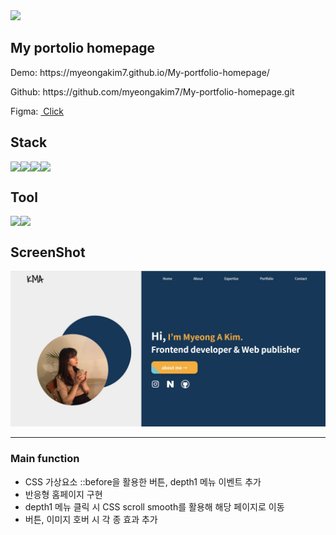 <img src="https://capsule-render.vercel.app/api?type=waving&height=260&section=header&text=Myeong%20A%20homepage&fontSize=50&animation=fadeIn&fontColor=fff&color=gradient&customColorList=0,2,2,2,2,3" />
<h2>My portolio homepage</h2>

<p>Demo: https://myeongakim7.github.io/My-portfolio-homepage/ <p>
<p>Github: https://github.com/myeongakim7/My-portfolio-homepage.git</p>
<p>Figma: <a href="https://www.figma.com/file/dQzmJWTLAJNzlVqLcpMi0s/%EA%B0%9C%EC%9D%B8-%ED%99%88%ED%8E%98%EC%9D%B4%EC%A7%80-%EC%8B%9C%EC%95%88?node-id=0%3A1&t=YdMhhoaTGx498YdA-1" >&nbsp;Click</a> </p>

<h2>Stack</h2>
<div style="display:flex">
<img src="https://img.shields.io/badge/html-E34F26?style=for-the-badge&logo=html5&logoColor=white">
<img src="https://img.shields.io/badge/css-1572B6?style=for-the-badge&logo=css3&logoColor=white">
<img src="https://img.shields.io/badge/javascript-F7DF1E?style=for-the-badge&logo=javascript&logoColor=black">
<img src="https://img.shields.io/badge/jquery-0769AD?style=for-the-badge&logo=jquery&logoColor=white">
</div>
<h2>Tool</h2>
<div style="display:flex">
<img src="https://img.shields.io/badge/figma-F24E1E?style=for-the-badge&logo=figma&logoColor=white">
<img src="https://img.shields.io/badge/github-181717?style=for-the-badge&logo=github&logoColor=white">
</div>
<h2>ScreenShot</h2>
<img src="/images/capture.jpg" alt="capture"/>
<hr>
<h3>Main function</h3>
 <ul>
    <li>CSS 가상요소 ::before을 활용한 버튼, depth1 메뉴 이벤트 추가</li>
    <li>반응형 홈페이지 구현</li>
    <li>depth1 메뉴 클릭 시 CSS scroll smooth를 활용해 해당 페이지로 이동</li>
    <li>버튼, 이미지 호버 시 각 종 효과 추가</li>
 </ul>
